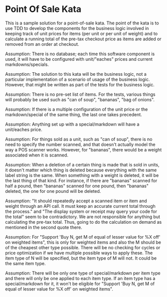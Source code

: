 # Point Of Sale Kata

This is a sample solution for a point-of-sale kata. The point of the kata is to use TDD to develop the components for the business logic involved in keeping track of unit prices for items (per unit or per unit of weight) and to calculate a running total of the pre-tax checkout price as items are added or removed from an order at checkout.

Assumption: There is no database; each time this software component is used, it will have to be configured with unit/"eaches" prices and current markdowns/specials.

Assumption: The solution to this kata will be the business logic, not a particular implementation of a scenario of usage of the business logic. However, that might be written as part of the tests for the business logic.

Assumption: There is no pre-set list of items. For the tests, various things will probably be used such as "can of soup", "bananas", "bag of onions".

Assumption: If there is a multiple configuration of the unit price or the markdown/special of the same thing, the last one takes precedent. 

Assumption: Anything set up with a special/markdown will have a unit/eaches price.

Assumption: For things sold as a unit, such as "can of soup", there is no need to specify the number scanned, and that doesn't actually model the way a POS scanner works. However, for "bananas", there would be a weight associated when it is scanned.

Assumption: When a deletion of a certain thing is made that is sold in units, it doesn't matter which thing is deleted because everything with the same label string is the same. When something with a weight is deleted, it will be the last thing of that kind. For instance, if there are "bananas" scanned for half a pound, then "bananas" scanned for one pound, then "bananas" deleted, the one for one pound will be deleted.

Assumption: "It should repeatedly accept a scanned item or item and weight through an API call. It must keep an accurate current total through the process." and "The display system or receipt may query your code for the total" seem to be contradictory. We are not responsible for anything but calculating the pre-tax total. Thus, going to do the calculation on demand as mentioned in the second quote there.

Assumption: For "Support 'Buy N, get M of equal of lesser value for %X off' on weighted items", this is only for weighted items and also the M should be of the cheapest other type possible. There will be no checking for cycles or price optimization if we have multiple possible ways to apply these. The item type of N will be specified, but the item type of M will not. It could be the same item type. 

Assumption: There will be only one type of special/markdown per item type and there will only be one applied to each item type. If an item type has a special/markdown for it, it won't be eligible for "Support 'Buy N, get M of equal of lesser value for %X off' on weighted items".

